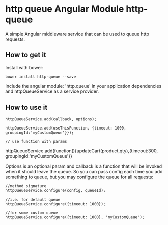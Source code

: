 # http queue Angular Module http-queue #

A simple Angular middleware service that can be used to queue http requests.

## How to get it ##

Install with bower:

	bower install http-queue --save


Include the angular module: 'http.queue' in your application dependencies and httpQueueService as a service provider.


## How to use it

    httpQueueService.add(callback, options);

    httpQueueService.add(useThisFunction, {timeout: 1000, groupingId:'myCustomQueue'}});

    // use function with params

   httpQueueService.add(function(){updateCart(product,qty),{timeout:300, groupingId:'myCustomQueue'}}


Options is an optional param and callback is a function that will be invoked when it should leave the queue. So you can pass config each time you add something to queue, but you may configure the queue for all requests:

    //method signature
    httpQueueService.configure(config, queueId);

    //i.e. for default queue
    httpQueueService.configure({timeout: 1000});

    //for some custom queue
    httpQueueService.configure({timeout: 1000}, 'myCustomQueue');

